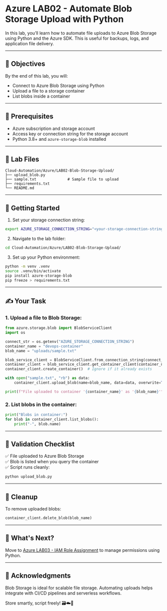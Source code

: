# Azure LAB02 - Automate Blob Storage Upload with Python

In this lab, you’ll learn how to automate file uploads to Azure Blob Storage using Python and the Azure SDK. This is useful for backups, logs, and application file delivery.

---

## 🎯 Objectives

By the end of this lab, you will:
- Connect to Azure Blob Storage using Python
- Upload a file to a storage container
- List blobs inside a container

---

## 🧰 Prerequisites

- Azure subscription and storage account
- Access key or connection string for the storage account
- Python 3.8+ and `azure-storage-blob` installed

---

## 📁 Lab Files

```
Cloud-Automation/Azure/LAB02-Blob-Storage-Upload/
├── upload_blob.py
├── sample.txt              # Sample file to upload
├── requirements.txt
└── README.md
```

---

## 🚀 Getting Started

1. Set your storage connection string:
```bash
export AZURE_STORAGE_CONNECTION_STRING="<your-storage-connection-string>"
```

2. Navigate to the lab folder:
```bash
cd Cloud-Automation/Azure/LAB02-Blob-Storage-Upload/
```

3. Set up your Python environment:
```bash
python -m venv .venv
source .venv/bin/activate
pip install azure-storage-blob
pip freeze > requirements.txt
```

---

## ✍️ Your Task

### 1. Upload a file to Blob Storage:
```python
from azure.storage.blob import BlobServiceClient
import os

connect_str = os.getenv("AZURE_STORAGE_CONNECTION_STRING")
container_name = "devops-container"
blob_name = "uploads/sample.txt"

blob_service_client = BlobServiceClient.from_connection_string(connect_str)
container_client = blob_service_client.get_container_client(container_name)
container_client.create_container()  # Ignore if it already exists

with open("sample.txt", "rb") as data:
    container_client.upload_blob(name=blob_name, data=data, overwrite=True)

print(f"File uploaded to container '{container_name}' as '{blob_name}'")
```

### 2. List blobs in the container:
```python
print("Blobs in container:")
for blob in container_client.list_blobs():
    print("-", blob.name)
```

---

## 🧪 Validation Checklist

✅ File uploaded to Azure Blob Storage  
✅ Blob is listed when you query the container  
✅ Script runs cleanly:
```bash
python upload_blob.py
```

---

## 🧹 Cleanup
To remove uploaded blobs:
```python
container_client.delete_blob(blob_name)
```

---

## 💬 What's Next?
Move to [Azure LAB03 - IAM Role Assignment](../LAB03-IAM-Role-Assignment/) to manage permissions using Python.

---

## 🙏 Acknowledgments
Blob Storage is ideal for scalable file storage. Automating uploads helps integrate with CI/CD pipelines and serverless workflows.

Store smartly, script freely! 🗃️☁️🐍

